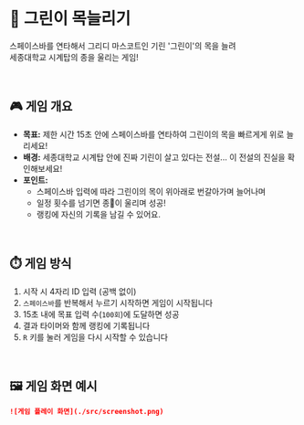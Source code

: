 # 🦒 그린이 목늘리기

스페이스바를 연타해서 그리디 마스코트인 기린 '그린이'의 목을 늘려  
세종대학교 시계탑의 종을 울리는 게임!

<br/>

## 🎮 게임 개요

- **목표:** 제한 시간 15초 안에 스페이스바를 연타하여 그린이의 목을 빠르게게 위로 늘리세요!
- **배경:** 세종대학교 시계탑 안에 진짜 기린이 살고 있다는 전설... 이 전설의 진실을 확인해보세요!
- **포인트:** 
  - 스페이스바 입력에 따라 그린이의 목이 위아래로 번갈아가며 늘어나며
  - 일정 횟수를 넘기면 종🔔이 울리며 성공!
  - 랭킹에 자신의 기록을 남길 수 있어요.

<br/>

## ⏱️ 게임 방식

1. 시작 시 4자리 ID 입력 (공백 없이)
2. `스페이스바`를 반복해서 누르기 시작하면 게임이 시작됩니다
3. 15초 내에 목표 입력 수(`100회`)에 도달하면 성공
4. 결과 타이머와 함께 랭킹에 기록됩니다
5. `R` 키를 눌러 게임을 다시 시작할 수 있습니다

<br/>

## 🖼️ 게임 화면 예시

```md
![게임 플레이 화면](./src/screenshot.png)

